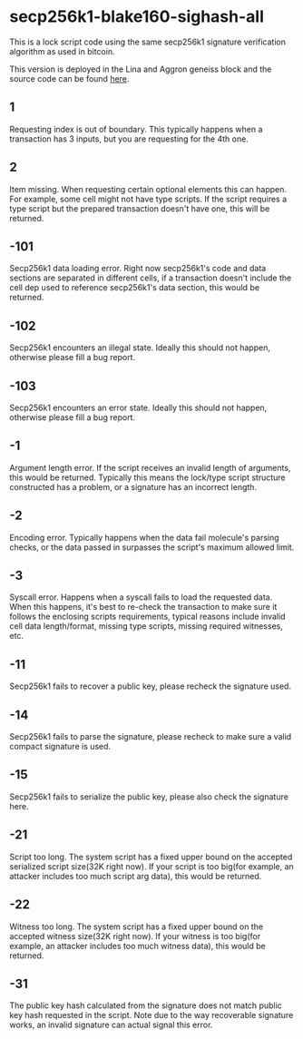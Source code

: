 # secp256k1-blake160-sighash-all

This is a lock script code using the same secp256k1 signature verification algorithm as used in bitcoin.

This version is deployed in the Lina and Aggron geneiss block and the source code can be found [here](https://github.com/nervosnetwork/ckb-system-scripts/blob/v0.5.2/c/secp256k1_blake160_sighash_all.c).

## 1

Requesting index is out of boundary.  This typically happens when a transaction has 3 inputs, but you are requesting for the 4th one.

## 2

Item missing.  When requesting certain optional elements this can happen. For example, some cell might not have type scripts. If the script  requires a type script but the prepared transaction doesn't have one, this will be returned.

## -101

Secp256k1 data loading error.  Right now secp256k1's code and data sections are separated in different cells, if a transaction doesn't include the cell dep used to reference secp256k1's data section, this would be returned.

## -102

Secp256k1 encounters an illegal state. Ideally this should not happen, otherwise please fill a bug report.

## -103

Secp256k1 encounters an error state. Ideally this should not happen, otherwise please fill a bug report.

## -1

Argument length error. If the script receives an invalid length of arguments, this would be returned. Typically this means the lock/type script structure constructed has a problem, or a signature has an incorrect length.

## -2

Encoding error. Typically happens when the data fail molecule's parsing checks, or the data passed in surpasses the script's maximum allowed limit.

## -3

Syscall error. Happens when a syscall fails to load the requested data. When this happens, it's best to re-check the transaction to make sure it follows the enclosing scripts requirements, typical reasons include invalid cell data length/format, missing type scripts, missing required witnesses, etc.

## -11

Secp256k1 fails to recover a public key, please recheck the signature used.

## -14

Secp256k1 fails to parse the signature, please recheck to make sure a valid compact signature is used.

## -15

Secp256k1 fails to serialize the public key, please also check the signature here.

## -21

Script too long. The system script has a fixed upper bound on the accepted serialized script size(32K right now). If your script is too big(for example, an attacker includes too much script arg data), this would be returned.

## -22

Witness too long. The system script has a fixed upper bound on the accepted witness size(32K right now). If your witness is too big(for example, an attacker includes too much witness data), this would be returned.

## -31

The public key hash calculated from the signature does not match public key hash requested in the script. Note due to the way recoverable signature works, an invalid signature can actual signal this error.

